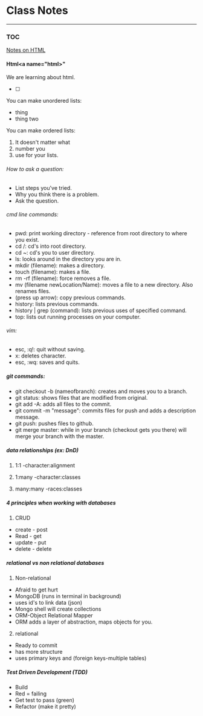 # Class Notes

******

### TOC

[Notes on HTML](#html)

#### Html<a name="html></a>"

We are learning about html.

- [ ]

You can make unordered lists:

- thing
- thing two

You can make ordered lists:

1. It doesn't matter what
3. number you
4. use for your lists.

###### How to ask a question:

- List steps you've tried.
- Why you think there is a problem.
- Ask the question.

###### cmd line commands:

- pwd: print working directory - reference from root directory to where you exist.
- cd /: cd's into root directory.
- cd ~: cd's you to user directory.
- ls: looks around in the directory you are in.
- mkdir (filename): makes a directory.
- touch (filename): makes a file.
- rm -rf (filename): force removes a file.
- mv (filename newLocation/Name): moves a file to a new directory. Also renames files.
- (press up arrow): copy previous commands.
- history: lists previous commands.
- history | grep (command): lists previous uses of specified command.
- top: lists out running processes on your computer.

###### vim:

- esc, :q!: quit without saving.
- x: deletes character.
- esc, :wq: saves and quits.

##### git commands:

- git checkout -b (nameofbranch): creates and moves you to a branch.
- git status: shows files that are modified from original.
- git add -A: adds all files to the commit.
- git commit -m "message": commits files for push and adds a description message.
- git push: pushes files to github.
- git merge master: while in your branch (checkout gets you there) will merge your branch with the master.

##### data relationships (ex: DnD)

1. 1:1
  -character:alignment

2. 1:many
  -character:classes

3. many:many
  -races:classes

##### 4 principles when working with databases

1. CRUD
  - create - post
  - Read - get
  - update - put
  - delete - delete

##### relational vs non relational databases

1. Non-relational
  - Afraid to get hurt
  - MongoDB (runs in terminal in background)
  - uses id's to link data (json)
  - Mongo shell will create collections
  - ORM-Object Relational Mapper
  - ORM adds a layer of abstraction, maps objects for you.

2. relational
  - Ready to commit
  - has more structure
  - uses primary keys and (foreign keys-multiple tables)

##### Test Driven Development (TDD)

- Build
- Red = failing
- Get test to pass (green)
- Refactor (make it pretty)
